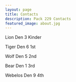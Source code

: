 ```yaml
---
layout: page
title: Contacts
description: Pack 229 Contacts
featured_image: about.jpg
---
```


Lion Den 3
Kinder

Tiger Den 6
1st

Wolf Den 5
2nd

Bear Den 1
3rd

Webelos Den 9
4th


